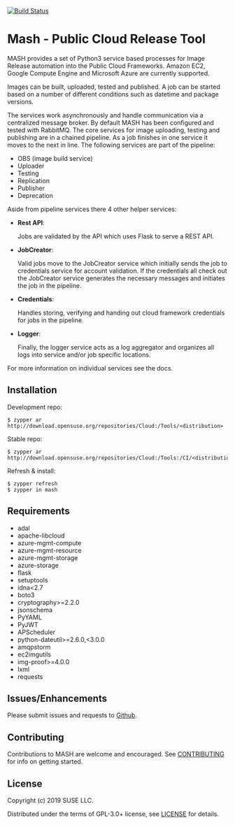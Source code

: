 [![Build Status](https://travis-ci.com/SUSE-Enceladus/mash.svg?branch=master)](https://travis-ci.com/SUSE-Enceladus/mash)

# Mash - Public Cloud Release Tool

MASH provides a set of Python3 service based processes for Image Release
automation into the Public Cloud Frameworks. Amazon EC2, Google Compute Engine
and Microsoft Azure are currently supported.

Images can be built, uploaded, tested and published. A job can be
started based on a number of different conditions such as datetime and
package versions.

The services work asynchronously and handle communication via a centralized
message broker. By default MASH has been configured and tested with RabbitMQ.
The core services for image uploading, testing and publishing are in a chained
pipeline. As a job finishes in one service it moves to the next in line. The
following services are part of the pipeline:

- OBS (image build service)
- Uploader
- Testing
- Replication
- Publisher
- Deprecation

Aside from pipeline services there 4 other helper services:

- __Rest API__:

  Jobs are validated by the API which uses Flask to serve a REST API.

- __JobCreator__:

  Valid jobs move to the JobCreator service which initially sends the job to
  credentials service for account validation. If the credentials all check out
  the JobCreator service generates the necessary messages and initiates the
  job in the pipeline.

- __Credentials__:

  Handles storing, verifying and handing out cloud framework credentials for
  jobs in the pipeline.

- __Logger__:

  Finally, the logger service acts as a log aggregator and organizes all logs
  into service and/or job specific locations.

For more information on individual services see the docs.

## Installation

Development repo:

```
$ zypper ar http://download.opensuse.org/repositories/Cloud:/Tools/<distribution>
```

Stable repo:

```
$ zypper ar http://download.opensuse.org/repositories/Cloud:/Tools:/CI/<distribution>
```

Refresh & install:

```
$ zypper refresh
$ zypper in mash
```

## Requirements

- adal
- apache-libcloud
- azure-mgmt-compute
- azure-mgmt-resource
- azure-mgmt-storage
- azure-storage
- flask
- setuptools
- idna<2.7
- boto3
- cryptography>=2.2.0
- jsonschema
- PyYAML
- PyJWT
- APScheduler
- python-dateutil>=2.6.0,<3.0.0
- amqpstorm
- ec2imgutils
- img-proof>=4.0.0
- lxml
- requests

## Issues/Enhancements

Please submit issues and requests to
[Github](https://github.com/SUSE-Enceladus/mash/issues).

## Contributing

Contributions to MASH are welcome and encouraged. See
[CONTRIBUTING](CONTRIBUTING.md) for info on getting started.

## License

Copyright (c) 2019 SUSE LLC.

Distributed under the terms of GPL-3.0+ license, see
[LICENSE](LICENSE) for details.
